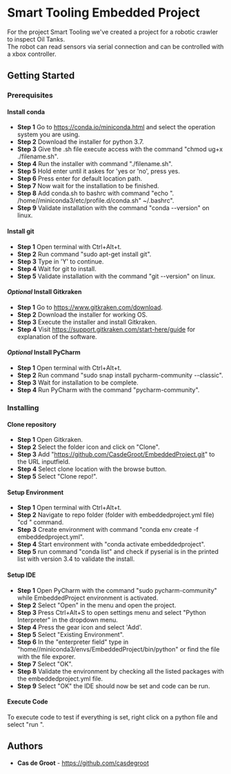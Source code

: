 # Smart Tooling Embedded Project

For the project Smart Tooling we've created a project for a robotic crawler to inspect Oil Tanks.  
The robot can read sensors via serial connection and can be controlled with a xbox controller.  

## Getting Started

### Prerequisites

#### Install conda
* **Step 1** Go to https://conda.io/miniconda.html and select the operation system you are using.
* **Step 2** Download the installer for python 3.7. 
* **Step 3** Give the .sh file execute access with the command "chmod ug+x ./filename.sh".
* **Step 4** Run the installer with command "./filename.sh".
* **Step 5** Hold enter until it askes for 'yes or 'no', press yes.
* **Step 6** Press enter for default location path.
* **Step 7** Now wait for the installation to be finished.
* **Step 8** Add conda.sh to bashrc with command "echo ". /home/<username>/miniconda3/etc/profile.d/conda.sh" ~/.bashrc".
* **Step 9** Validate installation with the command "conda --version" on linux.

#### Install git
* **Step 1** Open terminal with Ctrl+Alt+t.
* **Step 2** Run command "sudo apt-get install git".
* **Step 3** Type in 'Y' to continue.
* **Step 4** Wait for git to install.
* **Step 5** Validate installation with the command "git --version" on linux.

#### *Optional* Install Gitkraken
* **Step 1** Go to https://www.gitkraken.com/download.
* **Step 2** Download the installer for working OS.
* **Step 3** Execute the installer and install Gitkraken.
* **Step 4** Visit https://support.gitkraken.com/start-here/guide for explanation of the software.

#### *Optional* Install PyCharm
* **Step 1** Open terminal with Ctrl+Alt+t.
* **Step 2** Run command "sudo snap install pycharm-community --classic".
* **Step 3** Wait for installation to be complete.
* **Step 4** Run PyCharm with the command "pycharm-community".

### Installing

#### Clone repository
* **Step 1** Open Gitkraken.
* **Step 2** Select the folder icon and click on "Clone".
* **Step 3** Add "https://github.com/CasdeGroot/EmbeddedProject.git" to the URL inputfield.
* **Step 4** Select clone location with the browse button.
* **Step 5** Select "Clone repo!".

#### Setup Environment
* **Step 1** Open terminal with Ctrl+Alt+t.
* **Step 2** Navigate to repo folder (folder with embeddedproject.yml file) "cd <path>" command.
* **Step 3** Create environment with command "conda env create -f embeddedproject.yml".
* **Step 4** Start environment with "conda activate embeddedproject".
* **Step 5** run command "conda list" and check if pyserial is in the printed list with version 3.4 to validate the install.

#### Setup IDE
* **Step 1** Open PyCharm with the command "sudo pycharm-community" while EmbeddedProject environment is activated.
* **Step 2** Select "Open" in the menu and open the project.
* **Step 3** Press Ctrl+Alt+S to open settings menu and select "Python Interpreter" in the dropdown menu.
* **Step 4** Press the gear icon and select 'Add'.
* **Step 5** Select "Existing Environment".
* **Step 6** In the "enterpreter field" type in "home/<username>/miniconda3/envs/EmbeddedProject/bin/python" or find the file with the file exporer.
* **Step 7** Select "OK".
* **Step 8** Validate the environment by checking all the listed packages with the embeddedproject.yml file.
* **Step 9** Select "OK" the IDE should now be set and code can be run.

#### Execute Code
To execute code to test if everything is set, right click on a python file and select "run <filename>".

## Authors

* **Cas de Groot** - https://github.com/casdegroot
